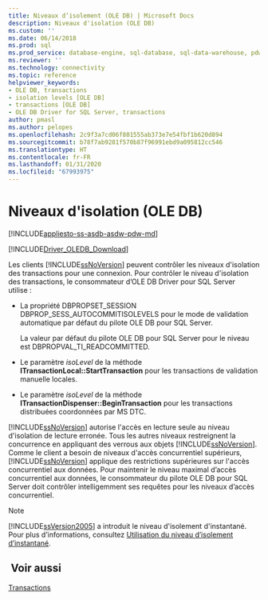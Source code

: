 ```yaml
---
title: Niveaux d’isolement (OLE DB) | Microsoft Docs
description: Niveaux d'isolation (OLE DB)
ms.custom: ''
ms.date: 06/14/2018
ms.prod: sql
ms.prod_service: database-engine, sql-database, sql-data-warehouse, pdw
ms.reviewer: ''
ms.technology: connectivity
ms.topic: reference
helpviewer_keywords:
- OLE DB, transactions
- isolation levels [OLE DB]
- transactions [OLE DB]
- OLE DB Driver for SQL Server, transactions
author: pmasl
ms.author: pelopes
ms.openlocfilehash: 2c9f3a7cd06f801555ab373e7e54fbf1b620d894
ms.sourcegitcommit: b78f7ab9281f570b87f96991ebd9a095812cc546
ms.translationtype: HT
ms.contentlocale: fr-FR
ms.lasthandoff: 01/31/2020
ms.locfileid: "67993975"
---
```

# <a name="isolation-levels-ole-db"></a>Niveaux d'isolation (OLE DB)
[!INCLUDE[appliesto-ss-asdb-asdw-pdw-md](../../../includes/appliesto-ss-asdb-asdw-pdw-md.md)]

[!INCLUDE[Driver_OLEDB_Download](../../../includes/driver_oledb_download.md)]

  Les clients [!INCLUDE[ssNoVersion](../../../includes/ssnoversion-md.md)] peuvent contrôler les niveaux d'isolation des transactions pour une connexion. Pour contrôler le niveau d'isolation des transactions, le consommateur d’OLE DB Driver pour SQL Server utilise :  
  
-   La propriété DBPROPSET_SESSION DBPROP_SESS_AUTOCOMMITISOLEVELS pour le mode de validation automatique par défaut du pilote OLE DB pour SQL Server.  
  
     La valeur par défaut du pilote OLE DB pour SQL Server pour le niveau est DBPROPVAL_TI_READCOMMITTED.  
  
-   Le paramètre *isoLevel* de la méthode **ITransactionLocal::StartTransaction** pour les transactions de validation manuelle locales.  
  
-   Le paramètre *isoLevel* de la méthode **ITransactionDispenser::BeginTransaction** pour les transactions distribuées coordonnées par MS DTC.  
  
 [!INCLUDE[ssNoVersion](../../../includes/ssnoversion-md.md)] autorise l'accès en lecture seule au niveau d'isolation de lecture erronée. Tous les autres niveaux restreignent la concurrence en appliquant des verrous aux objets [!INCLUDE[ssNoVersion](../../../includes/ssnoversion-md.md)]. Comme le client a besoin de niveaux d'accès concurrentiel supérieurs, [!INCLUDE[ssNoVersion](../../../includes/ssnoversion-md.md)] applique des restrictions supérieures sur l'accès concurrentiel aux données. Pour maintenir le niveau maximal d’accès concurrentiel aux données, le consommateur du pilote OLE DB pour SQL Server doit contrôler intelligemment ses requêtes pour les niveaux d’accès concurrentiel.  
  
> [!NOTE]  
>  [!INCLUDE[ssVersion2005](../../../includes/ssversion2005-md.md)] a introduit le niveau d'isolement d'instantané. Pour plus d’informations, consultez [Utilisation du niveau d’isolement d’instantané](../../oledb/features/working-with-snapshot-isolation.md).  
  
## <a name="see-also"></a> Voir aussi  
 [Transactions](../../oledb/ole-db-transactions/transactions.md)  
  
  
